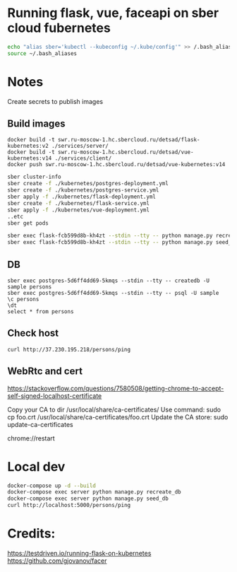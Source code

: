 # Running flask, vue, faceapi on sber cloud fubernetes

```sh
echo "alias sber='kubectl --kubeconfig ~/.kube/config'" >> /.bash_aliases
source ~/.bash_aliases
```

# Notes

Create secrets to publish images

## Build images
```
docker build -t swr.ru-moscow-1.hc.sbercloud.ru/detsad/flask-kubernetes:v2 ./services/server/
docker build -t swr.ru-moscow-1.hc.sbercloud.ru/detsad/vue-kubernetes:v14 ./services/client/
docker push swr.ru-moscow-1.hc.sbercloud.ru/detsad/vue-kubernetes:v14
```


```sh
sber cluster-info
sber create -f ./kubernetes/postgres-deployment.yml 
sber create -f ./kubernetes/postgres-service.yml
sber apply -f ./kubernetes/flask-deployment.yml
sber create -f ./kubernetes/flask-service.yml
sber apply -f ./kubernetes/vue-deployment.yml
..etc
sber get pods

sber exec flask-fcb599d8b-kh4zt --stdin --tty -- python manage.py recreate_db
sber exec flask-fcb599d8b-kh4zt --stdin --tty -- python manage.py seed_db
```

## DB

```
sber exec postgres-5d6ff4dd69-5kmqs --stdin --tty -- createdb -U sample persons
sber exec postgres-5d6ff4dd69-5kmqs --stdin --tty -- psql -U sample
\c persons
\dt
select * from persons
```

## Check host

```
curl http://37.230.195.218/persons/ping
```

## WebRtc and cert

https://stackoverflow.com/questions/7580508/getting-chrome-to-accept-self-signed-localhost-certificate

Copy your CA to dir /usr/local/share/ca-certificates/
Use command: sudo cp foo.crt /usr/local/share/ca-certificates/foo.crt
Update the CA store: sudo update-ca-certificates

chrome://restart

# Local dev

```sh
docker-compose up -d --build
docker-compose exec server python manage.py recreate_db
docker-compose exec server python manage.py seed_db
curl http://localhost:5000/persons/ping
```

# Credits:
https://testdriven.io/running-flask-on-kubernetes
https://github.com/gjovanov/facer


